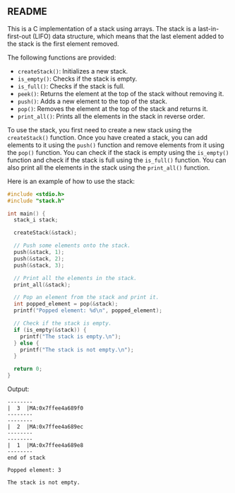 ## README

This is a C implementation of a stack using arrays. The stack is a last-in-first-out (LIFO) data structure, which means that the last element added to the stack is the first element removed.

The following functions are provided:

* `createStack()`: Initializes a new stack.
* `is_empty()`: Checks if the stack is empty.
* `is_full()`: Checks if the stack is full.
* `peek()`: Returns the element at the top of the stack without removing it.
* `push()`: Adds a new element to the top of the stack.
* `pop()`: Removes the element at the top of the stack and returns it.
* `print_all()`: Prints all the elements in the stack in reverse order.

To use the stack, you first need to create a new stack using the `createStack()` function. Once you have created a stack, you can add elements to it using the `push()` function and remove elements from it using the `pop()` function. You can check if the stack is empty using the `is_empty()` function and check if the stack is full using the `is_full()` function. You can also print all the elements in the stack using the `print_all()` function.

Here is an example of how to use the stack:

```c
#include <stdio.h>
#include "stack.h"

int main() {
  stack_i stack;

  createStack(&stack);

  // Push some elements onto the stack.
  push(&stack, 1);
  push(&stack, 2);
  push(&stack, 3);

  // Print all the elements in the stack.
  print_all(&stack);

  // Pop an element from the stack and print it.
  int popped_element = pop(&stack);
  printf("Popped element: %d\n", popped_element);

  // Check if the stack is empty.
  if (is_empty(&stack)) {
    printf("The stack is empty.\n");
  } else {
    printf("The stack is not empty.\n");
  }

  return 0;
}
```

Output:

```
--------
|  3  |MA:0x7ffee4a689f0
--------
--------
|  2  |MA:0x7ffee4a689ec
--------
--------
|  1  |MA:0x7ffee4a689e8
--------
end of stack

Popped element: 3

The stack is not empty.
```
